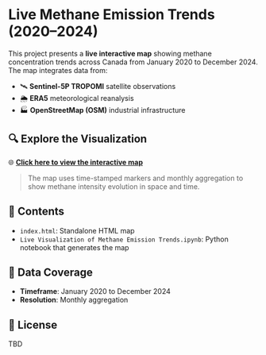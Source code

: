 
# Live Methane Emission Trends (2020–2024)

This project presents a **live interactive map** showing methane concentration trends across Canada from January 2020 to December 2024. The map integrates data from:
- 🛰️ **Sentinel-5P TROPOMI** satellite observations
- 🌦️ **ERA5** meteorological reanalysis
- 🏭 **OpenStreetMap (OSM)** industrial infrastructure

## 🔍 Explore the Visualization
🌐 **[Click here to view the interactive map](https://abbasyazdinejad.github.io/methane-visualization/)**

> The map uses time-stamped markers and monthly aggregation to show methane intensity evolution in space and time.

## 📁 Contents
- `index.html`: Standalone HTML map
- `Live Visualization of Methane Emission Trends.ipynb`: Python notebook that generates the map

## 📅 Data Coverage
- **Timeframe**: January 2020 to December 2024
- **Resolution**: Monthly aggregation

## 📄 License
TBD
